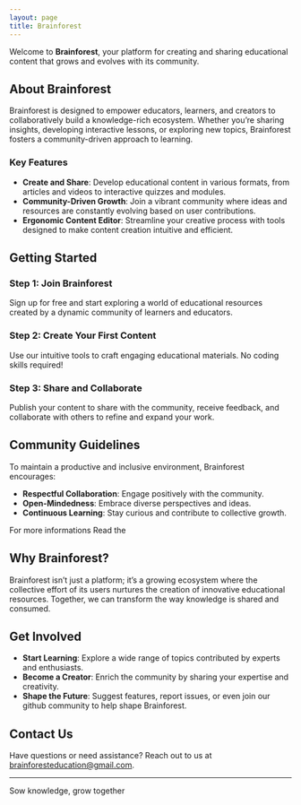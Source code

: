 ```yaml
---
layout: page
title: Brainforest
---
```


Welcome to **Brainforest**, your platform for creating and sharing educational content that grows and evolves with its community.

## About Brainforest

Brainforest is designed to empower educators, learners, and creators to collaboratively build a knowledge-rich ecosystem. Whether you’re sharing insights, developing interactive lessons, or exploring new topics, Brainforest fosters a community-driven approach to learning.

### Key Features

- **Create and Share**: Develop educational content in various formats, from articles and videos to interactive quizzes and modules.
- **Community-Driven Growth**: Join a vibrant community where ideas and resources are constantly evolving based on user contributions.
- **Ergonomic Content Editor**: Streamline your creative process with tools designed to make content creation intuitive and efficient.

## Getting Started

### Step 1: Join Brainforest
Sign up for free and start exploring a world of educational resources created by a dynamic community of learners and educators.

### Step 2: Create Your First Content
Use our intuitive tools to craft engaging educational materials. No coding skills required!

### Step 3: Share and Collaborate
Publish your content to share with the community, receive feedback, and collaborate with others to refine and expand your work.

## Community Guidelines

To maintain a productive and inclusive environment, Brainforest encourages:
- **Respectful Collaboration**: Engage positively with the community.
- **Open-Mindedness**: Embrace diverse perspectives and ideas.
- **Continuous Learning**: Stay curious and contribute to collective growth.

For more informations Read the 

## Why Brainforest?

Brainforest isn’t just a platform; it’s a growing ecosystem where the collective effort of its users nurtures the creation of innovative educational resources. Together, we can transform the way knowledge is shared and consumed.

## Get Involved

- **Start Learning**: Explore a wide range of topics contributed by experts and enthusiasts.
- **Become a Creator**: Enrich the community by sharing your expertise and creativity.
- **Shape the Future**: Suggest features, report issues, or even join our github community to help shape Brainforest.

## Contact Us

Have questions or need assistance? Reach out to us at [brainforesteducation@gmail.com](mailto:brainforesteducation@gmail.com). 

---

Sow knowledge, grow together
